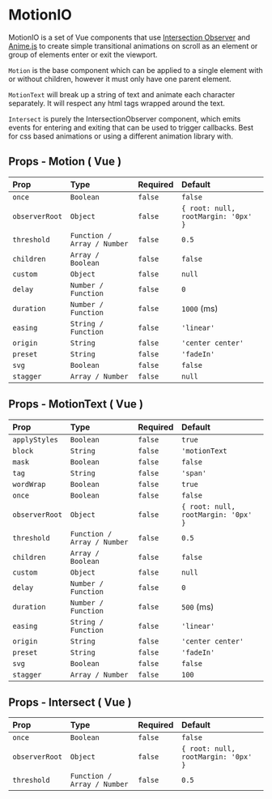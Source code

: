 # MotionIO

MotionIO is a set of Vue components that use [Intersection Observer](https://developer.mozilla.org/en-US/docs/Web/API/Intersection_Observer_API) and [Anime.js](https://animejs.com/) to create simple transitional animations on scroll as an element or group of elements enter or exit the viewport.

`Motion` is the base component which can be applied to a single element with or without children, however it must only have one parent element.

`MotionText` will break up a string of text and animate each character separately. It will respect any html tags wrapped around the text.

`Intersect` is purely the IntersectionObserver component, which emits events for entering and exiting that can be used to trigger callbacks. Best for css based animations or using a different animation library with.


## Props - Motion ( Vue )

| Prop | Type      | Required  | Default   |
| :--- | :-------- | :--------- | :------- |
| `once` | `Boolean` | `false` | `false` |
| `observerRoot` | `Object` | `false` | `{ root: null, rootMargin: '0px' }` |
| `threshold`|`Function / Array / Number `| `false`| `0.5`|
| `children` | `Array / Boolean` | `false` | `false` |
|`custom`|`Object`|`false`|`null`|
|`delay`|`Number / Function`|`false`|`0`|
|`duration`|`Number / Function`|`false`| `1000` (ms)|
|`easing`|`String / Function`|`false`|`'linear'`|
|`origin`|`String`|`false`|`'center center'`|
|`preset`|`String`|`false`|`'fadeIn'`|
|`svg`|`Boolean`|`false`|`false`|
|`stagger`| `Array / Number` |`false`| `null`|

## Props - MotionText ( Vue )

| Prop | Type      | Required  | Default   |
| :--- | :-------- | :--------- | :------- |
| `applyStyles` | `Boolean` | `false` | `true` |
| `block` | `String` | `false` | `'motionText` |
| `mask` | `Boolean` | `false` | `false` |
| `tag` | `String` | `false` | `'span'` |
| `wordWrap` | `Boolean` | `false` | `true` |
| `once` | `Boolean` | `false` | `false` |
| `observerRoot` | `Object` | `false` | `{ root: null, rootMargin: '0px' }` |
| `threshold`|`Function / Array / Number `| `false`| `0.5`|
| `children` | `Array / Boolean` | `false` | `false` |
|`custom`|`Object`|`false`|`null`|
|`delay`|`Number / Function`|`false`|`0`|
|`duration`|`Number / Function`|`false`| `500` (ms)|
|`easing`|`String / Function`|`false`|`'linear'`|
|`origin`|`String`|`false`|`'center center'`|
|`preset`|`String`|`false`|`'fadeIn'`|
|`svg`|`Boolean`|`false`|`false`|
|`stagger`| `Array / Number` |`false`| `100`|

## Props - Intersect ( Vue )

| Prop | Type      | Required  | Default   |
| :--- | :-------- | :--------- | :------- |
| `once` | `Boolean` | `false` | `false` |
| `observerRoot` | `Object` | `false` | `{ root: null, rootMargin: '0px' }` |
| `threshold`|`Function / Array / Number `| `false`| `0.5`|
